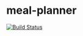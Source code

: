 # meal-planner
[![Build Status](https://travis-ci.org/jleu1656/meal-planner.svg?branch=master)](https://travis-ci.org/jleu1656/meal-planner)
